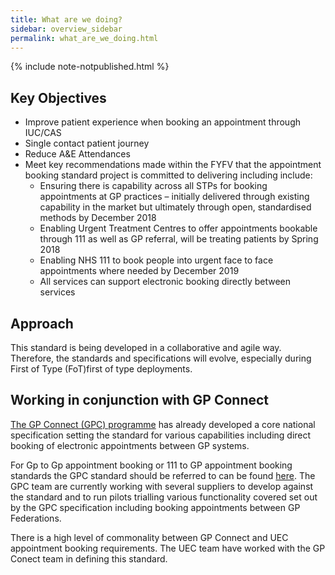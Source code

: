 ```yaml
---
title: What are we doing?
sidebar: overview_sidebar
permalink: what_are_we_doing.html
---
```

{% include note-notpublished.html %}

## Key Objectives
* Improve patient experience when booking an appointment through IUC/CAS
* Single contact patient journey
* Reduce A&E Attendances
* Meet key recommendations made within the FYFV that the appointment booking standard project is committed to delivering including include:
  * Ensuring there is capability across all STPs for booking appointments at GP practices – initially delivered through existing capability in the market but ultimately through open, standardised methods by December 2018
  * Enabling Urgent Treatment Centres to offer appointments bookable through 111 as well as GP referral, will be treating patients by Spring 2018
  * Enabling NHS 111 to book people into urgent face to face appointments where needed by December 2019
  * All services can support electronic booking directly between services

## Approach
This standard is being developed in a collaborative and agile way. Therefore, the standards and specifications will evolve, especially during First of Type (FoT)first of type deployments.

## Working in conjunction with GP Connect
<a href="https://developer.nhs.uk/library/interoperability/gp-connect" target="_blank">The GP Connect (GPC) programme</a> has already developed a core national specification setting the standard for various capabilities including direct booking of electronic appointments between GP systems. 

For Gp to Gp appointment booking or 111 to GP appointment booking standards the GPC standard should be referred to can be found <a href="https://nhsconnect.github.io/gpconnect/" target="_blank">here</a>.
The GPC team are currently working with several suppliers to develop against the standard and to run pilots trialling various functionality covered set out by the GPC specification including booking appointments between GP Federations.

There is a high level of commonality between GP Connect and UEC appointment booking requirements. The UEC team have worked with the GP Conect team in defining this standard.
